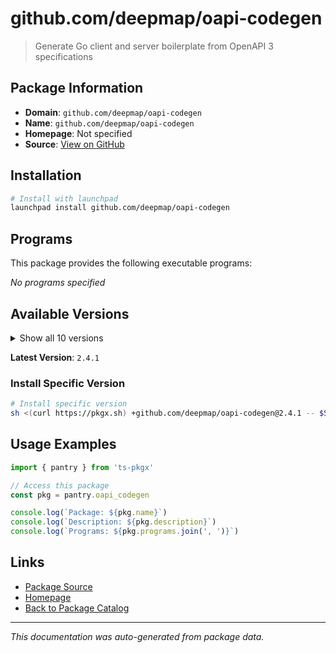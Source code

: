 # github.com/deepmap/oapi-codegen

> Generate Go client and server boilerplate from OpenAPI 3 specifications

## Package Information

- **Domain**: `github.com/deepmap/oapi-codegen`
- **Name**: `github.com/deepmap/oapi-codegen`
- **Homepage**: Not specified
- **Source**: [View on GitHub](https://github.com/pkgxdev/pantry/tree/main/projects/github.com/deepmap/oapi-codegen/package.yml)

## Installation

```bash
# Install with launchpad
launchpad install github.com/deepmap/oapi-codegen
```

## Programs

This package provides the following executable programs:

*No programs specified*

## Available Versions

<details>
<summary>Show all 10 versions</summary>

- `2.4.1`, `2.4.0`, `2.3.0`, `2.2.0`, `2.1.0`
- `2.0.0`, `1.16.2`, `1.16.1`, `1.16.0`, `1.15.0`

</details>

**Latest Version**: `2.4.1`

### Install Specific Version

```bash
# Install specific version
sh <(curl https://pkgx.sh) +github.com/deepmap/oapi-codegen@2.4.1 -- $SHELL -i
```

## Usage Examples

```typescript
import { pantry } from 'ts-pkgx'

// Access this package
const pkg = pantry.oapi_codegen

console.log(`Package: ${pkg.name}`)
console.log(`Description: ${pkg.description}`)
console.log(`Programs: ${pkg.programs.join(', ')}`)
```

## Links

- [Package Source](https://github.com/pkgxdev/pantry/tree/main/projects/github.com/deepmap/oapi-codegen/package.yml)
- [Homepage](#)
- [Back to Package Catalog](../package-catalog.md)

---

*This documentation was auto-generated from package data.*
